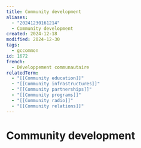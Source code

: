 ```yaml
---
title: Community development
aliases:
  - "20241230161214"
  - Community development
created: 2024-12-18
modified: 2024-12-30
tags:
  - gccommon
id: 1672
french:
  - Développement communautaire
relatedTerm:
  - "[[Community education]]"
  - "[[Community infrastructures]]"
  - "[[Community partnerships]]"
  - "[[Community programs]]"
  - "[[Community radio]]"
  - "[[Community relations]]"
---
```

# Community development
